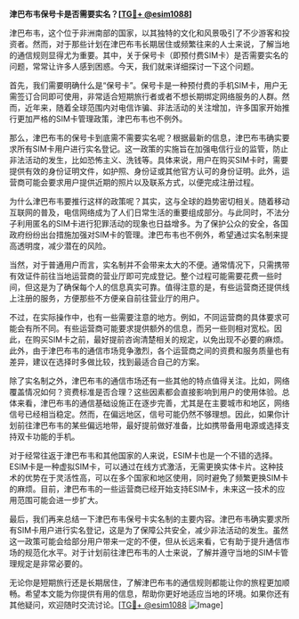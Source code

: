 **津巴布韦保号卡是否需要实名？[[TG💪+ @esim1088](https://t.me/s/esim1088)]**

津巴布韦，这个位于非洲南部的国家，以其独特的文化和风景吸引了不少游客和投资者。然而，对于那些计划在津巴布韦长期居住或频繁往来的人士来说，了解当地的通信规则显得尤为重要。其中，关于保号卡（即预付费SIM卡）是否需要实名的问题，常常让许多人感到困惑。今天，我们就来详细探讨一下这个问题。

首先，我们需要明确什么是“保号卡”。保号卡是一种预付费的手机SIM卡，用户无需签订合同即可使用，非常适合短期旅行者或者不想长期绑定网络服务的人群。然而，近年来，随着全球范围内对电信诈骗、非法活动的关注增加，许多国家开始推行更加严格的SIM卡管理政策，津巴布韦也不例外。

那么，津巴布韦的保号卡到底需不需要实名呢？根据最新的信息，津巴布韦确实要求所有SIM卡用户进行实名登记。这一政策的实施旨在加强电信行业的监管，防止非法活动的发生，比如恐怖主义、洗钱等。具体来说，用户在购买SIM卡时，需要提供有效的身份证明文件，如护照、身份证或其他官方认可的身份证明。此外，运营商可能会要求用户提供近期的照片以及联系方式，以便完成注册过程。

为什么津巴布韦要推行这样的政策呢？其实，这与全球的趋势密切相关。随着移动互联网的普及，电信网络成为了人们日常生活的重要组成部分。与此同时，不法分子利用匿名的SIM卡进行犯罪活动的现象也日益增多。为了保护公众的安全，各国政府纷纷出台措施加强对SIM卡的管理。津巴布韦也不例外，希望通过实名制来提高透明度，减少潜在的风险。

当然，对于普通用户而言，实名制并不会带来太大的不便。通常情况下，只需携带有效证件前往当地运营商的营业厅即可完成登记。整个过程可能需要花费一些时间，但这是为了确保每个人的信息真实可靠。值得注意的是，有些运营商还提供线上注册的服务，方便那些不方便亲自前往营业厅的用户。

不过，在实际操作中，也有一些需要注意的地方。例如，不同运营商的具体要求可能会有所不同。有些运营商可能要求提供额外的信息，而另一些则相对宽松。因此，在购买SIM卡之前，最好提前咨询清楚相关的规定，以免出现不必要的麻烦。此外，由于津巴布韦的通信市场竞争激烈，各个运营商之间的资费和服务质量也有差异，建议在选择时多做比较，找到最适合自己的方案。

除了实名制之外，津巴布韦的通信市场还有一些其他的特点值得关注。比如，网络覆盖情况如何？资费标准是否合理？这些因素都会直接影响到用户的使用体验。总体来看，津巴布韦的通信基础设施正在逐步完善，尤其是在主要城市和地区，网络信号已经相当稳定。然而，在偏远地区，信号可能仍然不够理想。因此，如果你计划前往津巴布韦的某些偏远地带，最好提前做好准备，比如携带备用电源或选择支持双卡功能的手机。

对于经常往返于津巴布韦和其他国家的人来说，ESIM卡也是一个不错的选择。ESIM卡是一种虚拟SIM卡，可以通过在线方式激活，无需更换实体卡片。这种技术的优势在于灵活性高，可以在多个国家和地区使用，同时避免了频繁更换SIM卡的麻烦。目前，津巴布韦的一些运营商已经开始支持ESIM卡，未来这一技术的应用范围可能会进一步扩大。

最后，我们再来总结一下津巴布韦保号卡实名制的主要内容。津巴布韦确实要求所有SIM卡用户进行实名登记，这是为了保障公共安全，减少非法活动的发生。虽然这一政策可能会给部分用户带来一定的不便，但从长远来看，它有助于提升通信市场的规范化水平。对于计划前往津巴布韦的人士来说，了解并遵守当地的SIM卡管理规定是非常必要的。

无论你是短期旅行还是长期居住，了解津巴布韦的通信规则都能让你的旅程更加顺畅。希望本文能为你提供有用的信息，帮助你更好地适应当地的环境。如果你还有其他疑问，欢迎随时交流讨论。[[TG💪+ @esim1088](https://t.me/s/esim1088) ![Image](https://i.postimg.cc/4NQfJmqS/Snipaste-2025-05-13-00-14-12.png)]
